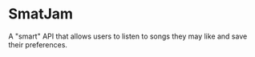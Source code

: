 # SmatJam
A "smart" API that allows users to listen to songs they may like and save their preferences.
